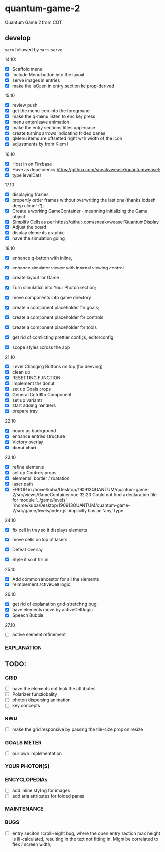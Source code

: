 # quantum-game-2
Quantum Game 2 from CQT

## develop
`yarn` followed by `yarn serve`

14.10:
- [x] Scaffold menu
- [x] Include Menu button into the layout
- [x] serve images in entries
- [x] make the isOpen in entry section be prop-derived

15.10
- [x] review push
- [x] get the menu icon into the foreground
- [x] make the q-menu listen to enc key press
- [x] menu enter/leave animation
- [x] make the entry sections titles uppercase
- [x] create turning arrows indicating folded panes
- [x] qMenu items are offsetted right with width of the icon
- [x] adjustments by from Klem I

16.10
- [x] Host in on Firebase
- [x] Have as dependency https://github.com/sneakyweasel/quantumweasel;
- [x] type levelData

17.10
- [x] displaying frames
- [x] propertly order frames without overwriting the last one (thanks lodash deep clone! :*);
- [x] Create a working GameContainer - meanning initializing the Game object
- [x] Simplify Cells as per https://github.com/sneakyweasel/QuantumDisplay
- [x] Adjust the board
- [x] display elements graphix;
- [x] have the simulation going

18.10
- [x] enhance q-button with inline,
- [x] enhance simulator viewer with internal viewing control
- [x] create layout for Game
- [x] Turn simulation into Your Photon section;
- [x] move components into game directory
- [x] create a component placeholder for goals;
- [x] create a component placeholder for controls
- [x] create a component placeholder for tools
- [x] get rid of conflicting prettier configs, editorconfig
- [x] scope styles across the app


21.10
- [x] Level Changing Buttons on top (for devving)
- [x] clean up
- [x] RESETTING FUNCTION
- [x] implement the donut
- [x] set up Goals props
- [x] General CntrlBtn Component
- [x] set up variants
- [x] start adding handlers
- [x] prepare tray

22.10
- [x] board as background
- [x] enhance entries structure
- [x] Victory overlay
- [x] donut chart

23.10
- [x] refine elements
- [x] set up Controls props
- [x] elements' border / roatation
- [x] laser path
- [x] ERROR in /home/kuba/Desktop/190913QUANTUM/quantum-game-2/src/views/GameContainer.vue 32:23 Could not find a declaration file for module '../game/levels'. '/home/kuba/Desktop/190913QUANTUM/quantum-game-2/src/game/levels/index.js' implicitly has an 'any' type.

24.10
- [x] fix cell in tray so it displays elements
- [x] move cells on top of lasers
- [x] Defeat Overlay
- [x] Style it so it fits in


25.10
- [x] Add common ancestor for all the elements
- [x] reimplement activeCell logic

26.10
- [x]  get rid of explanation grid-stretching bug;
- [x] have elements move by activeCell logic
- [x] Speech Bubble

27.10
- [ ] active element refinement


### EXPLANATION

## TODO:

### GRID
- [ ] have the elements not leak the attributes
- [ ] Polarizer functiobality
- [ ] photon dispersing animation
- [ ] key concepts

### RWD
- [ ] make the grid responsive by passing the tile-size prop on resize

### GOALS METER
- [ ] our own implementation

### YOUR PHOTON(S)

### ENCYCLOPEDIAs
- [ ] add inline styling for images
- [ ] add aria attributes for folded panes

### MAINTENANCE

### BUGS
- [ ] entry seciton scrollHeight bug, where the open entry section max height is ill-calculated, resulting in the text not fitting in. Might be correlated to flex / screen width;
